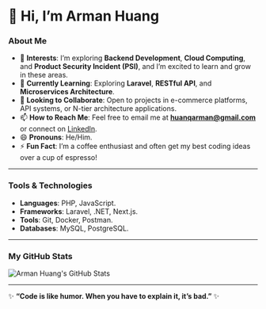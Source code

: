 # 👋 Hi, I’m Arman Huang

### About Me
- 👀 **Interests**: I’m exploring **Backend Development**, **Cloud Computing**, and **Product Security Incident (PSI)**, and I’m excited to learn and grow in these areas.
- 🌱 **Currently Learning**: Exploring **Laravel**, **RESTful API**, and **Microservices Architecture**.  
- 💞️ **Looking to Collaborate**: Open to projects in e-commerce platforms, API systems, or N-tier architecture applications.  
- 📫 **How to Reach Me**: Feel free to email me at **huanqarman@gmail.com** or connect on [LinkedIn](https://linkedin.com/in/armanhuang).  
- 😄 **Pronouns**: He/Him.  
- ⚡ **Fun Fact**: I’m a coffee enthusiast and often get my best coding ideas over a cup of espresso!

---

### Tools & Technologies
- **Languages**: PHP, JavaScript.  
- **Frameworks**: Laravel, .NET, Next.js.  
- **Tools**: Git, Docker, Postman.  
- **Databases**: MySQL, PostgreSQL.

---

### My GitHub Stats
![Arman Huang's GitHub Stats](https://github-readme-stats.vercel.app/api?username=ArmanHuang&show_icons=true&theme=radical)

---

✨ **“Code is like humor. When you have to explain it, it’s bad.”** ✨
